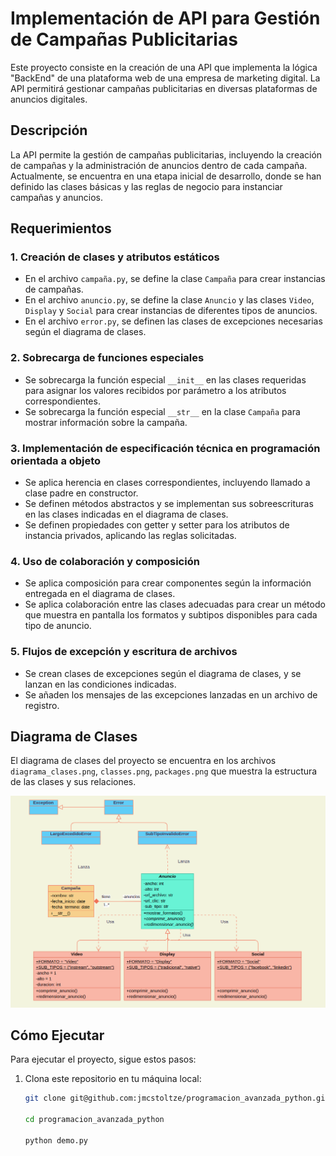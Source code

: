 # Implementación de API para Gestión de Campañas Publicitarias

Este proyecto consiste en la creación de una API que implementa la lógica "BackEnd" de una plataforma web de una empresa de marketing digital. La API permitirá gestionar campañas publicitarias en diversas plataformas de anuncios digitales.

## Descripción

La API permite la gestión de campañas publicitarias, incluyendo la creación de campañas y la administración de anuncios dentro de cada campaña. Actualmente, se encuentra en una etapa inicial de desarrollo, donde se han definido las clases básicas y las reglas de negocio para instanciar campañas y anuncios.

## Requerimientos

### 1. Creación de clases y atributos estáticos

- En el archivo `campaña.py`, se define la clase `Campaña` para crear instancias de campañas.
- En el archivo `anuncio.py`, se define la clase `Anuncio` y las clases `Video`, `Display` y `Social` para crear instancias de diferentes tipos de anuncios.
- En el archivo `error.py`, se definen las clases de excepciones necesarias según el diagrama de clases.

### 2. Sobrecarga de funciones especiales

- Se sobrecarga la función especial `__init__` en las clases requeridas para asignar los valores recibidos por parámetro a los atributos correspondientes.
- Se sobrecarga la función especial `__str__` en la clase `Campaña` para mostrar información sobre la campaña.

### 3. Implementación de especificación técnica en programación orientada a objeto

- Se aplica herencia en clases correspondientes, incluyendo llamado a clase padre en constructor.
- Se definen métodos abstractos y se implementan sus sobreescrituras en las clases indicadas en el diagrama de clases.
- Se definen propiedades con getter y setter para los atributos de instancia privados, aplicando las reglas solicitadas.

### 4. Uso de colaboración y composición

- Se aplica composición para crear componentes según la información entregada en el diagrama de clases.
- Se aplica colaboración entre las clases adecuadas para crear un método que muestra en pantalla los formatos y subtipos disponibles para cada tipo de anuncio.

### 5. Flujos de excepción y escritura de archivos

- Se crean clases de excepciones según el diagrama de clases, y se lanzan en las condiciones indicadas.
- Se añaden los mensajes de las excepciones lanzadas en un archivo de registro.

## Diagrama de Clases

El diagrama de clases del proyecto se encuentra en los archivos `diagrama_clases.png`, `classes.png`, `packages.png` que muestra la estructura de las clases y sus relaciones.

![Diagrama de Clases](diagrama_clases.png)

## Cómo Ejecutar

Para ejecutar el proyecto, sigue estos pasos:

1. Clona este repositorio en tu máquina local:

   ```bash
   git clone git@github.com:jmcstoltze/programacion_avanzada_python.git

   cd programacion_avanzada_python

   python demo.py
